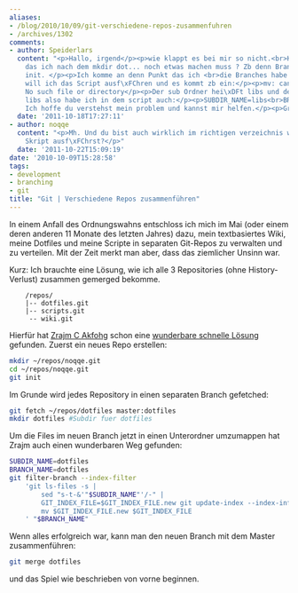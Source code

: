 ```yaml
---
aliases:
- /blog/2010/10/09/git-verschiedene-repos-zusammenfuhren
- /archives/1302
comments:
- author: Speiderlars
  content: "<p>Hallo, irgend</p><p>wie klappt es bei mir so nicht.<br>Kann es sein
    das ich nach dem mkdir dot... noch etwas machen muss ? Zb denn Branch Master richtig
    init. </p><p>Ich komme an denn Punkt das ich <br>die Branches habe zb master:libs<br>dann
    will ich das Script ausf\xFChren und es kommt zb ein:</p><p>mv: cannot stat `/srv/repos/git/test/.git-rewrite/t/../index.new':
    No such file or directory</p><p>Der sub Ordner hei\xDFt libs und der Branch auch
    libs also habe ich in dem script auch:</p><p>SUBDIR_NAME=libs<br>BRANCH_NAME=libs</p><p>stehen.
    Ich hoffe du verstehst mein problem und kannst mir helfen.</p><p>Gru\xDF Speiderlars</p>"
  date: '2011-10-18T17:27:11'
- author: noqqe
  content: "<p>Mh. Und du bist auch wirklich im richtigen verzeichnis wenn du das
    Skript ausf\xFChrst?</p>"
  date: '2011-10-22T15:09:19'
date: '2010-10-09T15:28:58'
tags:
- development
- branching
- git
title: "Git | Verschiedene Repos zusammenführen"
---
```


In einem Anfall des Ordnungswahns entschloss ich mich im Mai (oder einem
deren anderen 11 Monate des letzten Jahres) dazu, mein textbasiertes Wiki,
meine Dotfiles und meine Scripte in separaten Git-Repos zu verwalten und zu
verteilen. Mit der Zeit merkt man aber, dass das ziemlicher Unsinn war.

Kurz: Ich brauchte eine Lösung, wie ich alle 3 Repositories (ohne
History-Verlust) zusammen gemerged bekomme.

```
    /repos/
    |-- dotfiles.git
    |-- scripts.git
     -- wiki.git
```

Hierfür hat [Zrajm C Akfohg](http://zrajm.org/) schon eine [wunderbare
schnelle Lösung](http://zrajm.org/ref/git-repo-merging.html) gefunden.
Zuerst ein neues Repo erstellen:

``` bash
mkdir ~/repos/noqqe.git
cd ~/repos/noqqe.git
git init
```

Im Grunde wird jedes Repository in einen separaten Branch gefetched:

``` bash
git fetch ~/repos/dotfiles master:dotfiles
mkdir dotfiles #Subdir fuer dotfiles
```

Um die Files im neuen Branch jetzt in einen Unterordner umzumappen hat
Zrajm auch einen wunderbaren Weg gefunden:

``` bash
SUBDIR_NAME=dotfiles
BRANCH_NAME=dotfiles
git filter-branch --index-filter
    'git ls-files -s |
        sed "s-t-&'"$SUBDIR_NAME"'/-" |
        GIT_INDEX_FILE=$GIT_INDEX_FILE.new git update-index --index-info &&
        mv $GIT_INDEX_FILE.new $GIT_INDEX_FILE
    ' "$BRANCH_NAME"
```

Wenn alles erfolgreich war, kann man den neuen Branch mit dem Master
zusammenführen:

``` bash
git merge dotfiles
```

und das Spiel wie beschrieben von vorne beginnen.
